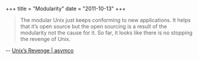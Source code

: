 +++
title = "Modularity"
date = "2011-10-13"
+++

> The modular Unix just keeps conforming to new applications. It helps that
it’s open source but the open sourcing is a result of the modularity not the
cause for it. So far, it looks like there is no stopping the revenge of Unix.

-- [Unix’s Revenge | asymco](http://www.asymco.com/2010/09/29/unixs-revenge/)

